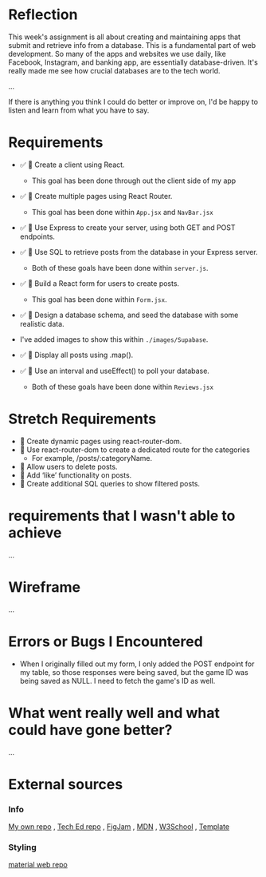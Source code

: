 # Reflection

This week's assignment is all about creating and maintaining apps that submit and retrieve info from a database. This is a fundamental part of web development. So many of the apps and websites we use daily, like Facebook, Instagram, and banking app, are essentially database-driven. It's really made me see how crucial databases are to the tech world.

...

If there is anything you think I could do better or improve on, I'd be happy to listen and learn from what you have to say.

# Requirements

- ✅ 🎯 Create a client using React.

  - This goal has been done through out the client side of my app

- ✅ 🎯 Create multiple pages using React Router.

  - This goal has been done within `App.jsx` and `NavBar.jsx`

- ✅ 🎯 Use Express to create your server, using both GET and POST endpoints.
- ✅ 🎯 Use SQL to retrieve posts from the database in your Express server.

  - Both of these goals have been done within `server.js`.

- ✅ 🎯 Build a React form for users to create posts.

  - This goal has been done within `Form.jsx`.

- ✅ 🎯 Design a database schema, and seed the database with some realistic data.

- I've added images to show this within `./images/Supabase`.

- ✅ 🎯 Display all posts using .map().
- ✅ 🎯 Use an interval and useEffect() to poll your database.

  - Both of these goals have been done within `Reviews.jsx`

# Stretch Requirements

- 🏹 Create dynamic pages using react-router-dom.
- 🏹 Use react-router-dom to create a dedicated route for the categories
  - For example, /posts/:categoryName.
- 🏹 Allow users to delete posts.
- 🏹 Add ‘like’ functionality on posts.
- 🏹 Create additional SQL queries to show filtered posts.

# requirements that I wasn't able to achieve

...

# Wireframe

...

# Errors or Bugs I Encountered

- When I originally filled out my form, I only added the POST endpoint for my table, so those responses were being saved, but the game ID was being saved as NULL. I need to fetch the game's ID as well.

# What went really well and what could have gone better?

...

# External sources

### Info

[My own repo](https://github.com/IndieMasco/TechEdSoftwareDeveloper021) , [Tech Ed repo](https://github.com/Tech-Educators/software-dev-021) , [FigJam](https://www.figma.com/board/JjN2Zgtoynrau06MjWJs6q/SD021?node-id=0-1&p=f&t=V1WCGcrmVKnoxJDr-0) , [MDN](https://developer.mozilla.org/en-US/) , [W3School](https://www.w3schools.com/) , [Template](https://github.com/Tech-Educators/software-dev-021/blob/main/demos/week6/week6-assignment/src/App.jsx)

### Styling

[material web repo](https://github.com/material-components/material-web)
